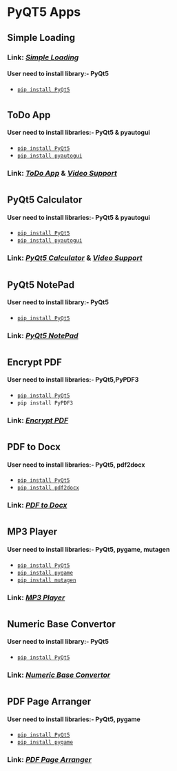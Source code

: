 # PyQT5 Apps

## Simple Loading
### Link: [*Simple Loading*](https://github.com/Keshav-Abhishek-Hyper-Shroud/PyQT5_Apps/blob/master/Simple%20Loading.py)
#### User need to install library:- PyQt5
  * [`pip install PyQt5`](https://pypi.org/project/PyQt5/)
#

## ToDo App
#### User need to install libraries:- PyQt5 & pyautogui
  * [`pip install PyQt5`](https://pypi.org/project/PyQt5/)
  * [`pip install pyautogui`](https://pypi.org/project/PyAutoGUI/)
### Link: [*ToDo App*](https://github.com/Keshav-Abhishek-Hyper-Shroud/PyQT5_Apps/blob/master/ToDo%20App.py) & [*Video Support*](https://drive.google.com/file/d/1l0r-0fWAwBtkVr22W5Dpld7MK63_cKU_/view?usp=sharing)

#
## PyQt5 Calculator
#### User need to install libraries:- PyQt5 & pyautogui
 * [`pip install PyQt5`](https://pypi.org/project/PyQt5/)
 * [`pip install pyautogui`](https://pypi.org/project/PyAutoGUI/)
### Link: [*PyQt5 Calculator*](https://github.com/Keshav-Abhishek-Hyper-Shroud/PyQT5_Apps/blob/master/PyQt5%20Calculator.py) & [*Video Support*](https://drive.google.com/file/d/12uG_kG-1wNaSmzC537EWagjuENSiLSGR/view?usp=sharing)
#
## PyQt5 NotePad
#### User need to install library:- PyQt5
 * [`pip install PyQt5`](https://pypi.org/project/PyQt5/)
### Link: [*PyQt5 NotePad*](https://github.com/Keshav-Abhishek-Hyper-Shroud/PyQT5_Apps/blob/master/PyQt5%20NotePad.py)
#
## Encrypt PDF
#### User need to install libraries:- PyQt5,PyPDF3
 * [`pip install PyQt5`](https://pypi.org/project/PyQt5/)
 * `pip install PyPDF3`
### Link: [*Encrypt PDF*](https://github.com/Keshav-Abhishek-Hyper-Shroud/PyQT5_Apps/blob/master/Encrypt%20PDF.py)
#
## PDF to Docx
#### User need to install libraries:- PyQt5, pdf2docx
 * [`pip install PyQt5`](https://pypi.org/project/PyQt5/)
 * [`pip install pdf2docx`](https://pypi.org/project/pdf2docx/)
### Link: [*PDF to Docx*](https://github.com/Keshav-Abhishek-Hyper-Shroud/PyQT5_Apps/blob/master/PDF%20to%20DOCX.py)
#
## MP3 Player
#### User need to install libraries:- PyQt5, pygame, mutagen
 * [`pip install PyQt5`](https://pypi.org/project/PyQt5/)
 * [`pip install pygame`](https://pypi.org/project/pygame/)
 * [`pip install mutagen`](https://pypi.org/project/mutagen/)
### Link: [*MP3 Player*](https://github.com/Keshav-Abhishek-Hyper-Shroud/PyQT5_Apps/blob/master/Music%20Player.py)
#
## Numeric Base Convertor
#### User need to install library:- PyQt5
 * [`pip install PyQt5`](https://pypi.org/project/PyQt5/)
### Link: [*Numeric Base Convertor*](https://bit.ly/2UzXmqR)
#
## PDF Page Arranger
#### User need to install libraries:- PyQt5, pygame
 * [`pip install PyQt5`](https://pypi.org/project/PyQt5/)
 * [`pip install pygame`](https://pypi.org/project/pygame/)
### Link: [*PDF Page Arranger*](https://bit.ly/3AT3GKO)
#
